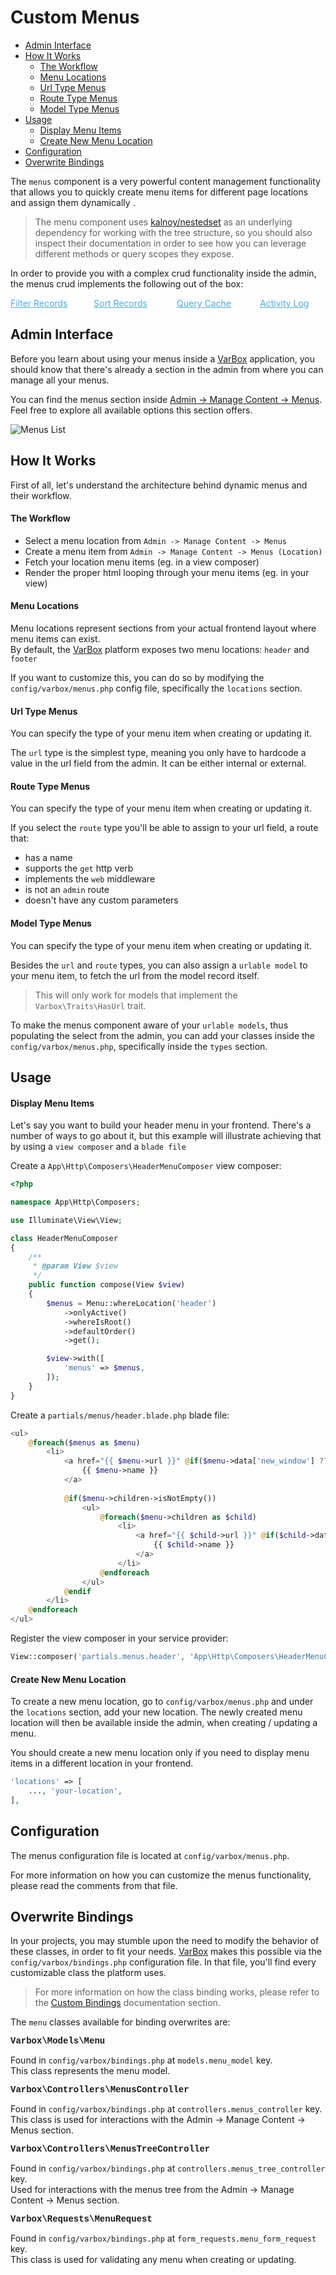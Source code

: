 # Custom Menus

- [Admin Interface](#admin-interface)
- [How It Works](#how-it-works)
    - [The Workflow](#the-workflow)
    - [Menu Locations](#menu-locations)
    - [Url Type Menus](#url-type-menus)
    - [Route Type Menus](#route-type-menus)
    - [Model Type Menus](#model-type-menus)
- [Usage](#usage)
    - [Display Menu Items](#display-menu-items)
    - [Create New Menu Location](#create-new-menu-location)
- [Configuration](#configuration)
- [Overwrite Bindings](#overwrite-bindings)

The `menus` component is a very powerful content management functionality that allows you to quickly create menu items for different page locations and assign them dynamically .

> The menu component uses [kalnoy/nestedset](https://github.com/lazychaser/laravel-nestedset) as an underlying dependency for working with the tree structure, so you should also inspect their documentation in order to see how you can leverage different methods or query scopes they expose.

In order to provide you with a complex crud functionality inside the admin, the menus crud implements the following out of the box:

<style>
    #available-filter-operators-list > p {
        column-count: 4; -moz-column-count: 4; -webkit-column-count: 4;
        column-gap: 2em; -moz-column-gap: 2em; -webkit-column-gap: 2em;
    }

    #available-filter-operators-list a {
        display: block;
        color: #4AAEE3;
    }
</style>
<div id="available-filter-operators-list" markdown="1">

[Filter Records](/docs/{{version}}/filter-records)
[Sort Records](/docs/{{version}}/sort-records)
[Query Cache](/docs/{{version}}/query-cache)
[Activity Log](/docs/{{version}}/activity-log)

</div>

<a name="admin-interface"></a>
## Admin Interface

Before you learn about using your menus inside a [VarBox](/) application, you should know that there's already a section in the admin from where you can manage all your menus.

You can find the menus section inside [Admin -> Manage Content -> Menus](/docs/{{version}}/menus-interface).   
Feel free to explore all available options this section offers.

![Menus List](/docs/{{version}}/menus-list.png)

<a name="how-it-works"></a>
## How It Works

First of all, let's understand the architecture behind dynamic menus and their workflow.

<a name="the-workflow"></a>
#### The Workflow

- Select a menu location from `Admin -> Manage Content -> Menus` 
- Create a menu item from `Admin -> Manage Content -> Menus (Location)`
- Fetch your location menu items (eg. in a view composer)
- Render the proper html looping through your menu items (eg. in your view)

<a name="menu-locations"></a>
#### Menu Locations

Menu locations represent sections from your actual frontend layout where menu items can exist.   
By default, the [VarBox](/) platform exposes two menu locations: `header` and `footer`

If you want to customize this, you can do so by modifying the `config/varbox/menus.php` config file, specifically the `locations` section.

<a name="url-type-menus"></a>
#### Url Type Menus

You can specify the type of your menu item when creating or updating it.

The `url` type is the simplest type, meaning you only have to hardcode a value in the url field from the admin. It can be either internal or external.

<a name="route-type-menus"></a>
#### Route Type Menus

You can specify the type of your menu item when creating or updating it.

If you select the `route` type you'll be able to assign to your url field, a route that:
- has a name
- supports the `get` http verb
- implements the `web` middleware
- is not an `admin` route
- doesn't have any custom parameters

<a name="route-type-menus"></a>
#### Model Type Menus

You can specify the type of your menu item when creating or updating it.

Besides the `url` and `route` types, you can also assign a `urlable model` to your menu item, to fetch the url from the model record itself.

> This will only work for models that implement the `Varbox\Traits\HasUrl` trait.

To make the menus component aware of your `urlable models`, thus populating the select from the admin, you can add your classes inside the `config/varbox/menus.php`, specifically inside the `types` section.

<a name="usage"></a>
## Usage

<a name="display-menu-items"></a>
#### Display Menu Items

Let's say you want to build your header menu in your frontend. There's a number of ways to go about it, but this example will illustrate achieving that by using a `view composer` and a `blade file`

Create a `App\Http\Composers\HeaderMenuComposer` view composer:

```php
<?php

namespace App\Http\Composers;

use Illuminate\View\View;

class HeaderMenuComposer
{
    /**
     * @param View $view
     */
    public function compose(View $view)
    {
        $menus = Menu::whereLocation('header')
            ->onlyActive()
            ->whereIsRoot()
            ->defaultOrder()
            ->get();

        $view->with([
            'menus' => $menus,
        ]);
    }
}
```

Create a `partials/menus/header.blade.php` blade file:

```php
<ul>
    @foreach($menus as $menu)
        <li>
            <a href="{{ $menu->url }}" @if($menu->data['new_window'] ?? null) target="_blank" @endif>
                {{ $menu->name }}
            </a>
            
            @if($menu->children->isNotEmpty())
                <ul>
                    @foreach($menu->children as $child)
                        <li>
                            <a href="{{ $child->url }}" @if($child->data['new_window'] ?? null) target="_blank" @endif>
                                {{ $child->name }}
                            </a>
                        </li>
                    @endforeach
                </ul>
            @endif
        </li>
    @endforeach
</ul>
```

Register the view composer in your service provider:

```php
View::composer('partials.menus.header', 'App\Http\Composers\HeaderMenuComposer');
```

<a name="create-new-menu-location"></a>
#### Create New Menu Location

To create a new menu location, go to `config/varbox/menus.php` and under the `locations` section, add your new location. 
The newly created menu location will then be available inside the admin, when creating / updating a menu.

You should create a new menu location only if you need to display menu items in a different location in your frontend.

```php
'locations' => [
    ..., 'your-location',
],
```

<a name="configuration"></a>
## Configuration

The menus configuration file is located at `config/varbox/menus.php`.

For more information on how you can customize the menus functionality, please read the comments from that file.

<a name="overwrite-bindings"></a>
## Overwrite Bindings

In your projects, you may stumble upon the need to modify the behavior of these classes, in order to fit your needs.
[VarBox](/) makes this possible via the `config/varbox/bindings.php` configuration file. In that file, you'll find every customizable class the platform uses.

> For more information on how the class binding works, please refer to the [Custom Bindings](/docs/{{version}}/custom-bindings) documentation section.

The `menu` classes available for binding overwrites are:

<style>
    span.overwrite-class {
        display: block;
        font-family: SFMono-Regular,Menlo,Monaco,Consolas,Liberation Mono,Courier New,monospace;
        font-weight: 600;
        font-size: 14px;
    }
</style>

<span class="overwrite-class">Varbox\Models\Menu</span>

Found in `config/varbox/bindings.php` at `models.menu_model` key.   
This class represents the menu model.

<span class="overwrite-class">Varbox\Controllers\MenusController</span>

Found in `config/varbox/bindings.php` at `controllers.menus_controller` key.   
This class is used for interactions with the Admin -> Manage Content -> Menus section.

<span class="overwrite-class">Varbox\Controllers\MenusTreeController</span>

Found in `config/varbox/bindings.php` at `controllers.menus_tree_controller` key.   
Used for interactions with the menus tree from the Admin -> Manage Content -> Menus section.

<span class="overwrite-class">Varbox\Requests\MenuRequest</span>

Found in `config/varbox/bindings.php` at `form_requests.menu_form_request` key.   
This class is used for validating any menu when creating or updating.
